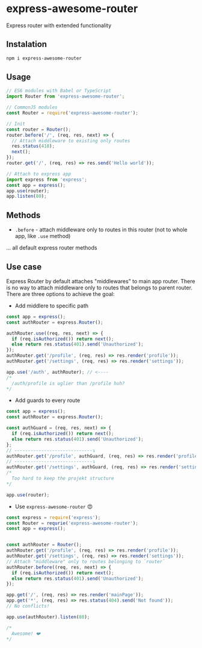 # express-awesome-router

Express router with extended functionality

## Instalation

```bash
npm i express-awesome-router
```

## Usage

```js
// ES6 modules with Babel or TypeScript
import Router from 'express-awesome-router';

// CommonJS modules
const Router = require('express-awesome-router');

// Init
const router = Router();
router.before('/', (req, res, next) => {
  // Attach middleware to existing only routes
  res.status(418);
  next();
});
router.get('/', (req, res) => res.send('Hello world'));

// Attach to express app
import express from 'express';
const app = express();
app.use(router);
app.listen(80);
```

## Methods

- `.before` - attach middleware only to routes in this router (not to whole app, like `.use` method)

... all default express router methods

## Use case

Express Router by default attaches "middlewares" to main app router. There is no way to attach middleware only to routes that belongs to parent router. There are three options to achieve the goal:

- Add middlere to specific path

```js
const app = express();
const authRouter = express.Router();

authRouter.use((req, res, next) => {
  if (req.isAuthorized()) return next();
  else return res.status(401).send('Unauthorized');
});
authRouter.get('/profile', (req, res) => res.render('profile'));
authRouter.get('/settings', (req, res) => res.render('settings'));

app.use('/auth', authRouter); // <----
/*
  /auth/profile is uglier than /profile huh?
*/
```

- Add guards to every route

```js
const app = express();
const authRouter = express.Router();

const authGuard = (req, res, next) => {
  if (req.isAuthorized()) return next();
  else return res.status(401).send('Unauthorized');
};
// -----------------------------↴
authRouter.get('/profile', authGuard, (req, res) => res.render('profile'));
// -----------------------------↴
authRouter.get('/settings', authGuard, (req, res) => res.render('settings'));
/*
  Too hard to keep the projekt structure
*/

app.use(router);
```

- Use `express-awesome-router` 😍

```js
const express = require('express');
const Router = requrie('express-awesome-router');
const app = express();


const authRouter = Router();
authRouter.get('/profile', (req, res) => res.render('profile'));
authRouter.get('/settings', (req, res) => res.render('settings'));
// Attach "middleware" only to routes belonging to `router`
authRouter.before((req, res, next) => {
  if (req.isAuthorized()) return next();
  else return res.status(401).send('Unauthorized');
});

app.get('/', (req, res) => res.render('mainPage'));
app.get('*', (req, res) => res.status(404).send('Not found'));
// No conflicts!

app.use(authRouter).listen(80);

/*
  Awesome! ❤️
*/
```
